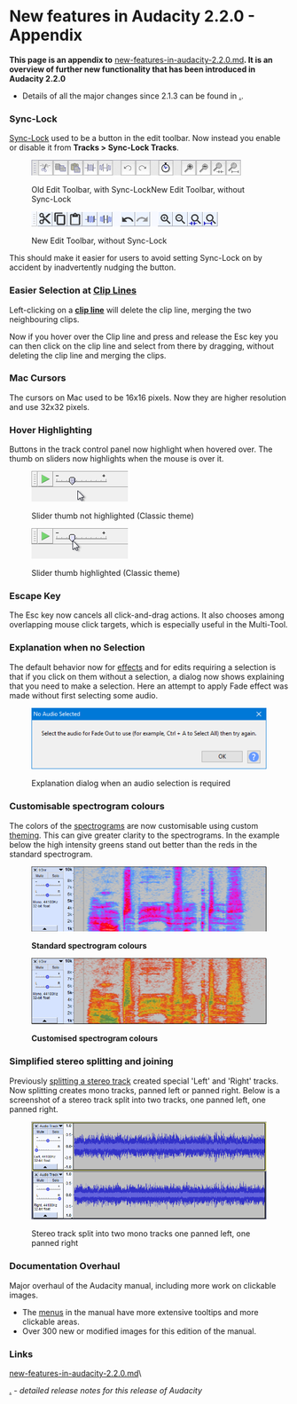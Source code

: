 # New features in Audacity 2.2.0 - Appendix

**This page is an appendix to** [new-features-in-audacity-2.2.0.md](new-features-in-audacity-2.2.0.md "mention")**. It is an overview of further new functionality that has been introduced in Audacity 2.2.0**

* Details of all the major changes since 2.1.3 can be found in [.](./ "mention").

### Sync-Lock

[Sync-Lock](http://manual.audacityteam.org/man/sync\_locked\_track\_groups.html) used to be a button in the edit toolbar. Now instead you enable or disable it from **Tracks > Sync-Lock Tracks**.

<figure><img src="../../../../../.gitbook/assets/oldedittoolbar.png" alt=""><figcaption><p>Old Edit Toolbar, with Sync-LockNew Edit Toolbar, without Sync-Lock</p></figcaption></figure>

<figure><img src="../../../../../.gitbook/assets/edit toolbar.png" alt=""><figcaption><p>New Edit Toolbar, without Sync-Lock</p></figcaption></figure>

This should make it easier for users to avoid setting Sync-Lock on by accident by inadvertently nudging the button.

### Easier Selection at [Clip Lines](http://alphamanual.audacityteam.org/man/Audacity\_Tracks\_and\_Clips)

Left-clicking on a [**clip line**](http://alphamanual.audacityteam.org/man/Audacity\_Tracks\_and\_Clips#join) will delete the clip line, merging the two neighbouring clips.

Now if you hover over the Clip line and press and release the Esc key you can then click on the clip line and select from there by dragging, without deleting the clip line and merging the clips.

### Mac Cursors

The cursors on Mac used to be 16x16 pixels. Now they are higher resolution and use 32x32 pixels.

### Hover Highlighting

Buttons in the track control panel now highlight when hovered over. The thumb on sliders now highlights when the mouse is over it.

<figure><img src="../../../../../.gitbook/assets/playatspeed2.png" alt=""><figcaption><p>Slider thumb not highlighted (Classic theme)</p></figcaption></figure>

<figure><img src="../../../../../.gitbook/assets/playatspeed.png" alt=""><figcaption><p>Slider thumb highlighted (Classic theme)</p></figcaption></figure>

### Escape Key

The Esc key now cancels all click-and-drag actions. It also chooses among overlapping mouse click targets, which is especially useful in the Multi-Tool.

### Explanation when no Selection

The default behavior now for [effects](http://manual.audacityteam.org/man/index\_of\_effects\_generators\_and\_analyzers.html) and for edits requiring a selection is that if you click on them without a selection, a dialog now shows explaining that you need to make a selection. Here an attempt to apply Fade effect was made without first selecting some audio.

<figure><img src="../../../../../.gitbook/assets/noaudioselected.png" alt=""><figcaption><p>Explanation dialog when an audio selection is required</p></figcaption></figure>

### Customisable spectrogram colours

The colors of the [spectrograms](http://manual.audacityteam.org/man/spectrogram\_view.html) are now customisable using custom [theming](http://manual.audacityteam.org/man/themes.html). This can give greater clarity to the spectrograms. In the example below the high intensity greens stand out better than the reds in the standard spectrogram.

<figure><img src="../../../../../.gitbook/assets/pinkbluespectro.png" alt=""><figcaption><p><strong>Standard spectrogram colours</strong></p></figcaption></figure>

<figure><img src="../../../../../.gitbook/assets/redgreenspectro.png" alt=""><figcaption><p><strong>Customised spectrogram colours</strong></p></figcaption></figure>

### Simplified stereo splitting and joining

Previously [splitting a stereo track](http://manual.audacityteam.org/man/splitting\_and\_joining\_stereo\_tracks.html) created special 'Left' and 'Right' tracks. Now splitting creates mono tracks, panned left or panned right. Below is a screenshot of a stereo track split into two tracks, one panned left, one panned right.

<figure><img src="../../../../../.gitbook/assets/tracks.png" alt=""><figcaption><p>Stereo track split into two mono tracks one panned left, one panned right</p></figcaption></figure>

### Documentation Overhaul

Major overhaul of the Audacity manual, including more work on clickable images.

* The [menus](http://manual.audacityteam.org/man/menu\_reference.html) in the manual have more extensive tooltips and more clickable areas.
* Over 300 new or modified images for this edition of the manual.

### Links

[new-features-in-audacity-2.2.0.md](new-features-in-audacity-2.2.0.md "mention")\


[.](./ "mention") _- detailed release notes for this release of Audacity_
